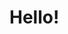 # Hello!

<div id = "header" align = "center>
  <img src = "https://media.giphy.com/media/115GePH0Iri8QE/giphy.gif" width = "100"/>
  
